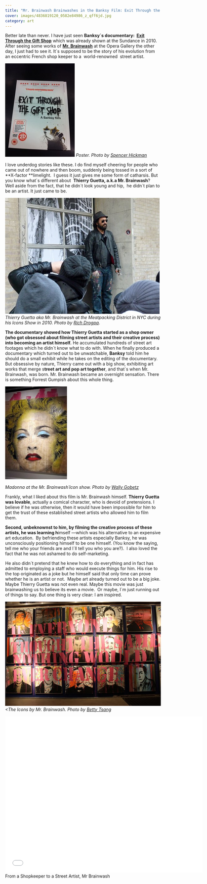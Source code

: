```yaml
---
title: "Mr. Brainwash Brainwashes in the Banksy Film: Exit Through the Gift Shop"
cover: images/4836819120_0582e84986_z_qff6jd.jpg
category: art
---
```

Better late than never. I have just seen **Banksy´s documentary:  [Exit Through the Gift Shop](http://www.imdb.com/title/tt1587707/ "Exit through the Gift Shop")** which was already shown at the Sundance in 2010.  After seeing some works of [**Mr. Brainwash**](http://www.mrbrainwash.com/ "Mr Brainwash") at the Opera Gallery the other day, I just had to see it. It´s supposed to be the story of his evolution from an eccentric French shop keeper to a  world-renowned  street artist.

![](./images/4947673391_318a5297391_jmkzo8.jpg "4947673391_318a529739")
*Poster. Photo by</span> [Spencer Hickman](ttp://www.flickr.com/photos/donnierobot/4947673391 "Poster of Banksy Film")*

I love underdog stories like these. I do find myself cheering for people who came out of nowhere and then boom, suddenly being tossed in a sort of **X-factor **limelight.  I guess it just gives me some form of catharsis. But you know what´s different about  **Thierry Guetta, a.k.a Mr. Brainwash**?  Well aside from the fact, that he didn´t look young and hip,  he didn´t plan to be an artist. It just came to be.

![](./images/4357738541_0dfb37b512_s7v6y0.jpg "4357738541_0dfb37b512")*Thierry Guetta aka Mr. Brainwash at the Meatpacking District in NYC during his Icons Show in 2010. Photo by [Rich Drogpa](http://www.flickr.com/photos/drogpatravel/4357738541 "Mr. Brainwash at NYC").*

**The documentary showed how Thierry Guetta started as a shop owner (who got obsessed about filming street artists and their creative process) into becoming an artist himself.** He accumulated hundreds of street art footages which he didn´t know what to do with. When he finally produced a documentary which turned out to be unwatchable, **Banksy** told him he should do a small exhibit while he takes on the editing of the documentary. But obsessive by nature, Thierry came out with a big show, exhibiting art works that merge s**treet art and pop art together**, and that´s when Mr. Brainwash, was born. Mr. Brainwash became an overnight sensation. There is something Forrest Gumpish about this whole thing.

![](./images/4909047741_6ff7507d13_k3jgwd.jpg "4909047741_6ff7507d13")

*Madonna at the Mr. Brainwash´Icon show. Photo by [Wally Gobetz](http://www.flickr.com/photos/wallyg/4909047741/ "Madonna by Brainwash")*

Frankly, what I liked about this film is Mr. Brainwash himself. **Thierry Guetta was lovable**, actually a comical character, who is devoid of pretensions. I believe if he was otherwise, then it would have been impossible for him to get the trust of these established street artists who allowed him to film them. 

**Second, unbeknownst to him, by filming the creative process of these artists, he was learning h**imself —which was his alternative to an expensive art education.  By befriending these artists especially Banksy, he was unconsciously positioning himself to be one himself. (You know the saying, tell me who your friends are and I´ll tell you who you are?).  I also loved the fact that he was not ashamed to do self-marketing.

He also didn´t pretend that he knew how to do everything and in fact has admitted to employing a staff who would execute things for him. His rise to the top originated as a joke but he himself said that only time can prove whether he is an artist or not.  Maybe art already turned out to be a big joke. Maybe Thierry Guetta was not even real. Maybe this movie was just brainwashing us to believe its even a movie.  Or maybe, I´m just running out of things to say. But one thing is very clear: I am inspired.

![](./images/4836819120_0582e84986_z_qff6jd.jpg "4836819120_0582e84986_z")
*<The Icons by Mr. Brainwash. Photo by [Betty Tsang](http://www.flickr.com/photos/bettytsang/4836819120/ "Icons of Mr. brainwash ")*

<iframe allowfullscreen="" class="youtube-player" frameborder="0" height="505" src="//www.youtube.com/embed/R3u4bSaByHk?wmode=transparent&fs=1&hl=en&modestbranding=1&iv_load_policy=3&showsearch=0&rel=0&theme=dark" title="YouTube video player" type="text/html" width="640"></iframe>

<figcaption>From a Shopkeeper to a Street Artist, Mr Brainwash  
</figcaption>